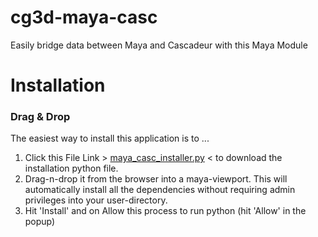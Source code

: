 # cg3d-maya-casc
Easily bridge data between Maya and Cascadeur with this Maya Module

# Installation

### Drag & Drop

The easiest way to install this application is to ...
1. Click this File Link > [maya_casc_installer.py](https://github.com/Nathanieljla/cg3d-maya-casc/releases/download/v0.8.0/maya_casc_installer.py) < to download the installation python file.
2. Drag-n-drop it from the browser into a maya-viewport. 
This will automatically install all the dependencies without requiring admin privileges into your user-directory.
3. Hit 'Install' and on Allow this process to run python (hit 'Allow' in the popup)
